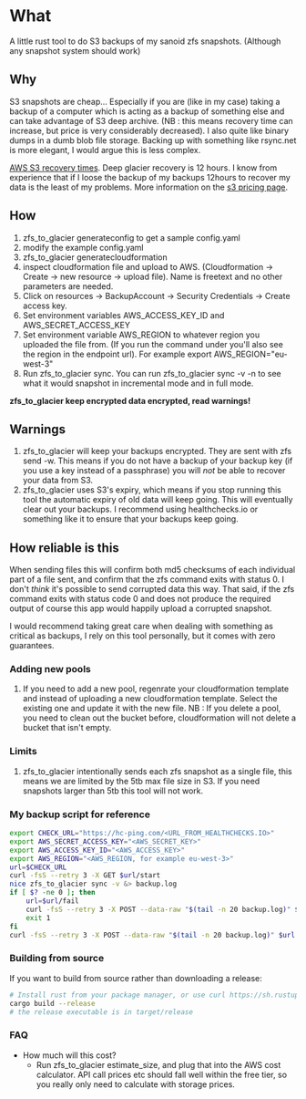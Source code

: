 # What

A little rust tool to do S3 backups of my sanoid zfs snapshots. (Although any snapshot system should work)

## Why

S3 snapshots are cheap... Especially if you are (like in my case) taking a backup of a computer which is acting as a backup of something else and can take advantage of S3 deep archive. (NB : this means recovery time can increase, but price is very considerably decreased). I also quite like binary dumps in a dumb blob file storage. Backing up with something like rsync.net is more elegant, I would argue this is less complex.

[AWS S3 recovery times](https://aws.amazon.com/glacier/). Deep glacier recovery is 12 hours. I know from experience that if I loose the backup of my backups 12hours to recover my data is the least of my problems. More information on the [s3 pricing page](https://aws.amazon.com/s3/pricing/).

## How

1. zfs_to_glacier generateconfig to get a sample config.yaml
2. modify the example config.yaml
3. zfs_to_glacier generatecloudformation
4. inspect cloudformation file and upload to AWS. (Cloudformation -> Create -> new resource -> upload file). Name is freetext and no other parameters are needed.
5. Click on resources -> BackupAccount -> Security Credentials -> Create access key.
6. Set environment variables AWS_ACCESS_KEY_ID and AWS_SECRET_ACCESS_KEY
7. Set environment variable AWS_REGION to whatever region you uploaded the file from. (If you run the command under you'll also see the region in the endpoint url). For example export AWS_REGION="eu-west-3"
8. Run zfs_to_glacier sync. You can run zfs_to_glacier sync -v -n to see what it would snapshot in incremental mode and in full mode.

**zfs_to_glacier keep encrypted data encrypted, read warnings!**

## Warnings

1. zfs_to_glacier will keep your backups encrypted. They are sent with zfs send -w. This means if you do not have a backup of your backup key (if you use a key instead of a passphrase) you will *not* be able to recover your data from S3.
2. zfs_to_glacier uses S3's expiry, which means if you stop running this tool the automatic expiry of old data will keep going. This will eventually clear out your backups. I recommend using healthchecks.io or something like it to ensure that your backups keep going.

## How reliable is this

When sending files this will confirm both md5 checksums of each individual part of a file sent, and confirm that the zfs command exits with status 0. I don't *think* it's possible to send corrupted data this way. That said, if the zfs command exits with status code 0 and does not produce the required output of course this app would happily upload a corrupted snapshot.

I would recommend taking great care when dealing with something as critical as backups, I rely on this tool personally, but it comes with zero guarantees.

### Adding new pools

1. If you need to add a new pool, regenrate your cloudformation template and instead of uploading a new cloudformation template. Select the existing one and update it with the new file. NB : If you delete a pool, you need to clean out the bucket before, cloudformation will not delete a bucket that isn't empty.

### Limits

1. zfs_to_glacier intentionally sends each zfs snapshot as a single file, this means we are limited by the 5tb max file size in S3. If you need snapshots larger than 5tb this tool will not work.

### My backup script for reference

```sh
export CHECK_URL="https://hc-ping.com/<URL_FROM_HEALTHCHECKS.IO>"
export AWS_SECRET_ACCESS_KEY="<AWS_SECRET_KEY>"
export AWS_ACCESS_KEY_ID="<AWS_ACCESS_KEY>"
export AWS_REGION="<AWS_REGION, for example eu-west-3>"
url=$CHECK_URL
curl -fsS --retry 3 -X GET $url/start
nice zfs_to_glacier sync -v &> backup.log
if [ $? -ne 0 ]; then
    url=$url/fail
    curl -fsS --retry 3 -X POST --data-raw "$(tail -n 20 backup.log)" $url
    exit 1
fi
curl -fsS --retry 3 -X POST --data-raw "$(tail -n 20 backup.log)" $url
```

### Building from source

If you want to build from source rather than downloading a release:

```sh
# Install rust from your package manager, or use curl https://sh.rustup.rs -sSf | sh
cargo build --release
# the release executable is in target/release 
```

### FAQ

- How much will this cost?
  - Run zfs_to_glacier estimate_size, and plug that into the AWS cost calculator. API call prices etc should fall well within the free tier, so you really only need to calculate with storage prices.
